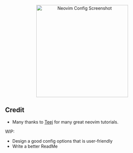 <p align="center">
  <img src="https://github.com/user-attachments/assets/819eb2ae-7ccd-4d64-a74c-0b6a84cdcbcb" width="300" alt="Neovim Config Screenshot">
</p>

## Credit
* Many thanks to [Teej](https://www.youtube.com/@teej_dv) for many great neovim tutorials. 

WIP: 
* Design a good config options that is user-friendly
* Write a better ReadMe

